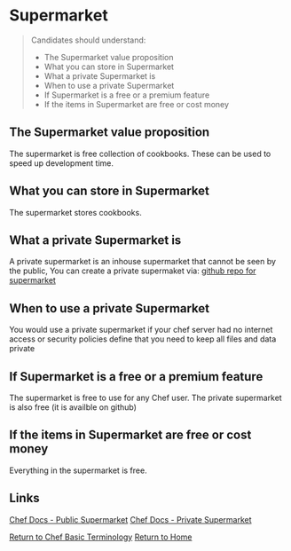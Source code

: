 # Supermarket

> Candidates should understand:
> - The Supermarket value proposition
> - What you can store in Supermarket
> - What a private Supermarket is
> - When to use a private Supermarket
> - If Supermarket is a free or a premium feature	
> - If the items in Supermarket are free or cost money


## The Supermarket value proposition
The supermarket is free collection of cookbooks. These can be used to speed up development time.


## What you can store in Supermarket
The supermarket stores cookbooks.


## What a private Supermarket is
A private supermarket is an inhouse supermarket that cannot be seen by the public, You can create a private supermaket via: [github repo for supermarket](https://github.com/chef/supermarket)


## When to use a private Supermarket
You would use a private supermarket if your chef server had no internet access or security policies define that you need to keep all files and data private

## If Supermarket is a free or a premium feature	
The supermarket is free to use for any Chef user. The private supermarket is also free (it is availble on github)

## If the items in Supermarket are free or cost money
Everything in the supermarket is free.

## Links
[Chef Docs - Public Supermarket](https://docs.chef.io/supermarket.html#public-supermarket)</b>
[Chef Docs - Private Supermarket](https://docs.chef.io/supermarket.html#private-supermarket)

[Return to Chef Basic Terminology](README.md)</b>
[Return to Home](../README.md)
